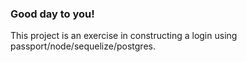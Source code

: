 ### Good day to you!

This project is an exercise in constructing a login using passport/node/sequelize/postgres.


